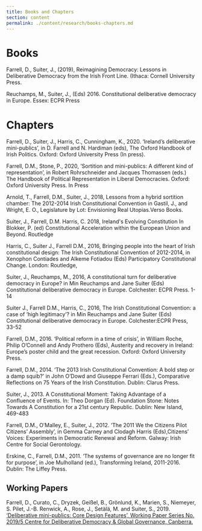 ```yaml
---
title: Books and Chapters
section: content
permalink: ./content/research/books-chapters.md
---
```

# Books

Farrell, D., Suiter, J., (2019), Reimagining Democracy: Lessons in Deliberative Democracy from the Irish Front Line. (Ithaca: Cornell University Press.

Reuchamps, M., Suiter, J., (Eds) 2016. Constitutional deliberative democracy in Europe. Essex: ECPR Press

# Chapters
Farrell, D., Suiter, J., Harris, C., Cunningham, K., 2020. ‘Ireland’s deliberative mini-publics’, in D. Farrell and N. Hardiman (eds), The Oxford Handbook of Irish Politics. Oxford: Oxford University Press (In press).

Farrell, D.M., Stone, P., 2020, ’Sortition and mini-publics: A different kind of representation’, in Robert Rohrschneider and Jacques Thomassen (eds.) The Handbook of Political Representation in Liberal Democracies.  Oxford: Oxford University Press. In Press

Arnold, T., Farrell, D.M., Suiter, J., 2018, Lessons from a hybrid sortition chamber: The 2012-2014 Irish Constitutional Convention in Gastil, J., and Wright, E. O., Legislature by Lot: Envisioning Real Utopias.Verso Books.

Suiter, J., Farrell, D.M. Harris, C. 2018, Ireland's Evolving Constitution In Blokker, P. (ed) Constitutional Acceleration within the European Union and Beyond. Routledge

Harris, C., Suiter J., Farrell D.M., 2016, Bringing people into the heart of Irish constitutional design: The Irish Constitutional Convention of 2012-2014, in Xenophon Contiades and Alkeme Fotiadou (Eds) Participatory Constitutional Change. London: Routledge,

Suiter, J., Reuchamps, M., 2016, A constitutional turn for deliberative democracy in Europe? in Min Reuchamps and Jane Suiter (Eds) Constitutional deliberative democracy in Europe. Colchester: ECPR Press. 1-14

Suiter J., Farrell D.M., Harris, C., 2016, The Irish Constitutional Convention: a case of ‘high legitimacy’? in Min Reuchamps and Jane Suiter (Eds) Constitutional deliberative democracy in Europe. Colchester:ECPR Press, 33-52

Farrell, D.M., 2016. ‘Political reform in a time of crisis’, in William Roche, Philip O’Connell and Andy Prothero (Eds), Austerity and recovery in Ireland: Europe’s poster child and the great recession. Oxford: Oxford University Press.

Farrell, D.M., 2014. ‘The 2013 Irish Constitutional Convention: A bold step or a damp squib?’ in John O’Dowd and Giuseppe Ferrari (Eds.), Comparative Reflections on 75 Years of the Irish Constitution. Dublin: Clarus Press.

Suiter, J., 2013. A Constitutional Moment: Taking Advantage of a Confluence of Events. In: Theo Dorgan (Ed). Foundation Stone: Notes Towards A Constitution for a 21st century Republic. Dublin: New Island, 469-483

Farrell, D.M., O’Malley, E., Suiter, J., 2012. ‘The 2011 We the Citizens Pilot Citizens’ Assembly’, in Gemma Carney and Clodagh Harris (Eds),Citizens’ Voices: Experiments in Democratic Renewal and Reform. Galway: Irish Centre for Social Gerontology.

Erskine, C., Farrell, D.M., 2011. ‘The systems of governance are no longer fit for purpose’, in Joe Mulholland (ed.), Transforming Ireland, 2011-2016. Dublin: The Liffey Press.

## Working Papers
Farrell, D., Curato, C., Dryzek, Geißel, B., Grönlund, K., Marien, S., Niemeyer, S. Pilet, J.-B. Renwick, A., Rose, J., Setälä, M. and Suiter, S., 2019. <a href="https://www.governanceinstitute.edu.au/magma/media/upload/ckeditor/files/Deliberative%20Mini-Publics%20Core%20Design%20Features.pdf" target="_blank">‘Deliberative mini-publics: Core Design Features’, Working Paper Series No. 2019/5 Centre for Deliberative Democracy & Global Governance, Canberra.</a>